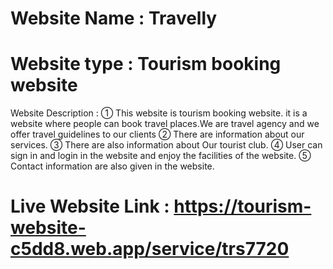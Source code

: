 # Website Name : Travelly
# Website type : Tourism booking website

Website Description :
① This website is tourism booking website. it is a website where people can book travel places.We are travel agency and we offer travel guidelines to our clients
② There are information about our services.
③ There are also information about Our tourist club.
④ User can sign in and login in the website and enjoy the facilities of the website.
⑤ Contact information are also given in the website.

# Live Website Link : https://tourism-website-c5dd8.web.app/service/trs7720